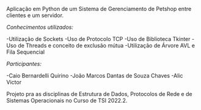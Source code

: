 Aplicação em Python de um Sistema de Gerenciamento de Petshop entre clientes e um servidor. 

*Conhecimentos utilizados:*

-Utilização de Sockets
-Uso de Protocolo TCP
-Uso de Biblioteca Tkinter
-Uso de Threads e conceito de exclusão mútua
-Utilização de Árvore AVL e Fila Sequencial

*Participantes:*

-Caio Bernardelli Quirino
-João Marcos Dantas de Souza Chaves
-Alic Victor


Projeto pra as disciplinas de Estrutura de Dados, Protocolos de Rede e de Sistemas Operacionais no Curso de TSI 2022.2.